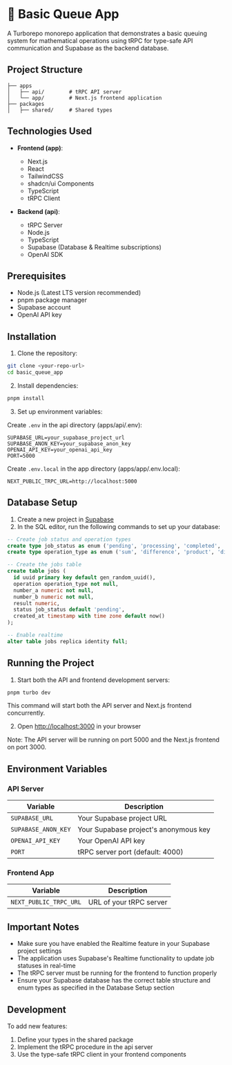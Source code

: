 # 🧮 Basic Queue App

A Turborepo monorepo application that demonstrates a basic queuing system for mathematical operations using tRPC for type-safe API communication and Supabase as the backend database.

## Project Structure

```
├── apps
│   ├── api/        # tRPC API server
│   └── app/        # Next.js frontend application
├── packages
│   ├── shared/     # Shared types
```

## Technologies Used

- **Frontend (app)**:

  - Next.js
  - React
  - TailwindCSS
  - shadcn/ui Components
  - TypeScript
  - tRPC Client

- **Backend (api)**:
  - tRPC Server
  - Node.js
  - TypeScript
  - Supabase (Database & Realtime subscriptions)
  - OpenAI SDK

## Prerequisites

- Node.js (Latest LTS version recommended)
- pnpm package manager
- Supabase account
- OpenAI API key

## Installation

1. Clone the repository:

```bash
git clone <your-repo-url>
cd basic_queue_app
```

2. Install dependencies:

```bash
pnpm install
```

3. Set up environment variables:

Create `.env` in the api directory (apps/api/.env):

```
SUPABASE_URL=your_supabase_project_url
SUPABASE_ANON_KEY=your_supabase_anon_key
OPENAI_API_KEY=your_openai_api_key
PORT=5000
```

Create `.env.local` in the app directory (apps/app/.env.local):

```
NEXT_PUBLIC_TRPC_URL=http://localhost:5000
```

## Database Setup

1. Create a new project in [Supabase](https://supabase.com)
2. In the SQL editor, run the following commands to set up your database:

```sql
-- Create job status and operation types
create type job_status as enum ('pending', 'processing', 'completed', 'failed');
create type operation_type as enum ('sum', 'difference', 'product', 'division');

-- Create the jobs table
create table jobs (
  id uuid primary key default gen_random_uuid(),
  operation operation_type not null,
  number_a numeric not null,
  number_b numeric not null,
  result numeric,
  status job_status default 'pending',
  created_at timestamp with time zone default now()
);

-- Enable realtime
alter table jobs replica identity full;
```

## Running the Project

1. Start both the API and frontend development servers:

```bash
pnpm turbo dev
```

This command will start both the API server and Next.js frontend concurrently.

2. Open [http://localhost:3000](http://localhost:3000) in your browser

Note: The API server will be running on port 5000 and the Next.js frontend on port 3000.

## Environment Variables

### API Server

| Variable            | Description                           |
| ------------------- | ------------------------------------- |
| `SUPABASE_URL`      | Your Supabase project URL             |
| `SUPABASE_ANON_KEY` | Your Supabase project's anonymous key |
| `OPENAI_API_KEY`    | Your OpenAI API key                   |
| `PORT`              | tRPC server port (default: 4000)      |

### Frontend App

| Variable               | Description             |
| ---------------------- | ----------------------- |
| `NEXT_PUBLIC_TRPC_URL` | URL of your tRPC server |

## Important Notes

- Make sure you have enabled the Realtime feature in your Supabase project settings
- The application uses Supabase's Realtime functionality to update job statuses in real-time
- The tRPC server must be running for the frontend to function properly
- Ensure your Supabase database has the correct table structure and enum types as specified in the Database Setup section

## Development

To add new features:

1. Define your types in the shared package
2. Implement the tRPC procedure in the api server
3. Use the type-safe tRPC client in your frontend components
